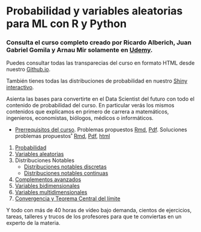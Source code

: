 # Probabilidad y variables aleatorias para ML con R y Python

### Consulta el curso completo creado por Ricardo Alberich, Juan Gabriel Gomila y Arnau Mir solamente en [Udemy](https://www.udemy.com/course/probabilidad-y-variables-aleatorias-para-ml-con-r-y-python/?couponCode=B85F8D52148DF5AAD8F7).

Puedes consultar todas las transparecias del curso en formato HTML desde nuestro [Github.io](https://joanby.github.io/bookdown-probabilidad/).

También tienes todas las distribuciones de probabilidad en nuestro [Shiny interactivo](https://joanby.shinyapps.io/DistribucionesNotables/).

Asienta las bases para convertirte en el Data Scientist del futuro con todo el contenido de probabilidad del curso. En particular verás los mismos contenidos que explicamos en primero de carrera a matemáticos, ingenieros, economistas, biólogos, médicos o informáticos. 

+ [Prerrequisitos del curso](https://joanby.github.io/probabilidad/Tema_0_Prerequisitos#1). Problemas propuestos [Rmd](https://github.com/joanby/probabilidad/blob/master/ejercicios/Tema%200%20-%20Combinatoria.Rmd), [Pdf](https://github.com/joanby/probabilidad/blob/master/ejercicios/Tema-0---Combinatoria.pdf). Soluciones problemas propuestos˚ [Rmd](https://github.com/joanby/probabilidad/blob/master/ejercicios/Tema-0%20-%20Combinatoria_SOLUCIONES.Rmd),  [Pdf](https://github.com/joanby/probabilidad/blob/master/ejercicios/Tema-0%20-%20Combinatoria_SOLUCIONES.pdf),  [html](https://github.com/joanby/probabilidad/blob/master/ejercicios/Tema-0%20-%20Combinatoria_SOLUCIONES.html)


1. [Probabilidad](https://joanby.github.io/probabilidad/Tema_1_Probabilidad#1)
2. [Variables aleatorias](https://joanby.github.io/probabilidad/Tema_2_VA#1)
3. Distribuciones Notables
    + [Distribuciones notables discretas](https://joanby.github.io/probabilidad/Tema_3_1_Notables#1)
    + [Distribuciones notables continuas](https://joanby.github.io/probabilidad/Tema_3_2_Notables#1)
4. [Complementos avanzados](https://joanby.github.io/probabilidad/Tema_4_Momentos#1)
5. [Variables bidimensionales](https://joanby.github.io/probabilidad/Tema_5_Varias_Variables#1)
6. [Variables multidimensionales](https://joanby.github.io/probabilidad/Tema_6_Varias_Variables#1)
7. [Convergencia y Teorema Central del límite](https://joanby.github.io/probabilidad/Tema_7_TCL#1)


Y todo con más de 40 horas de vídeo bajo demanda, cientos de ejercicios, tareas, talleres y trucos de los profesores para que te conviertas en un experto de la materia.
